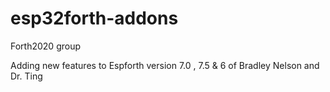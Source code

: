 # esp32forth-addons

Forth2020 group

Adding new features to Espforth version 7.0 , 7.5 & 6 of Bradley Nelson and Dr. Ting

